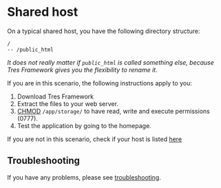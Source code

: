 # Shared host

On a typical shared host, you have the following directory structure:

```
/
-- /public_html
```

*It does not really matter if `public_html` is called something else, because
Tres Framework gives you the flexibility to rename it.*

If you are in this scenario, the following instructions apply to you:
1. Download Tres Framework
2. Extract the files to your web server.
3. [CHMOD][chmod] `/app/storage/` to have read, write and execute permissions
   (0777).
4. Test the application by going to the homepage.

If you are not in this scenario, check if your host is listed
[here][shared hosts]

## Troubleshooting

If you have any problems, please see [troubleshooting][troubleshooting].

[chmod]: ../../misc/changing-file-permissions.md
[shared hosts]: ../README.md#shared-hosts
[troubleshooting]: troubleshooting.md
